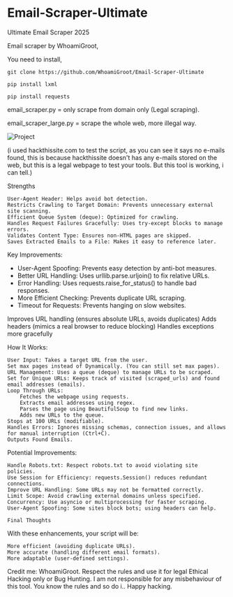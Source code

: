 # Email-Scraper-Ultimate
Ultimate Email Scraper 2025

Email scraper by WhoamiGroot,

You need to install,
```
git clone https://github.com/WhoamiGroot/Email-Scraper-Ultimate
```
```
pip install lxml
```
```
pip install requests
```

email_scraper.py = only scrape from domain only (Legal scraping).

email_scraper_large.py = scrape the whole web, more illegal way.


![Project](https://github.com/user-attachments/assets/51bb1a76-35ea-46d6-9d13-8644feca31ec)

(i used hackthissite.com to test the script, as you can see it says no e-mails found, this is because hackthissite doesn't has any e-mails stored on the web, but this is a legal webpage to test your tools. But this tool is working, i can tell.)

Strengths

    User-Agent Header: Helps avoid bot detection.
    Restricts Crawling to Target Domain: Prevents unnecessary external site scanning.
    Efficient Queue System (deque): Optimized for crawling.
    Handles Request Failures Gracefully: Uses try-except blocks to manage errors.
    Validates Content Type: Ensures non-HTML pages are skipped.
    Saves Extracted Emails to a File: Makes it easy to reference later.

Key Improvements:

 -   User-Agent Spoofing: Prevents easy detection by anti-bot measures.
 -   Better URL Handling: Uses urllib.parse.urljoin() to fix relative URLs.
 -   Error Handling: Uses requests.raise_for_status() to handle bad responses.
 -   More Efficient Checking: Prevents duplicate URL scraping.
 -   Timeout for Requests: Prevents hanging on slow websites.

Improves URL handling (ensures absolute URLs, avoids duplicates)
Adds headers (mimics a real browser to reduce blocking)
Handles exceptions more gracefully


How It Works:

    User Input: Takes a target URL from the user.
    Set max pages instead of Dynamically. (You can still set max pages).
    URL Management: Uses a queue (deque) to manage URLs to be scraped.
    Set for Unique URLs: Keeps track of visited (scraped_urls) and found email addresses (emails).
    Loop Through URLs:
        Fetches the webpage using requests.
        Extracts email addresses using regex.
        Parses the page using BeautifulSoup to find new links.
        Adds new URLs to the queue.
    Stops at 100 URLs (modifiable).
    Handles Errors: Ignores missing schemas, connection issues, and allows for manual interruption (Ctrl+C).
    Outputs Found Emails.

Potential Improvements:

    Handle Robots.txt: Respect robots.txt to avoid violating site policies.
    Use Session for Efficiency: requests.Session() reduces redundant connections.
    Improve URL Handling: Some URLs may not be formatted correctly.
    Limit Scope: Avoid crawling external domains unless specified.
    Concurrency: Use asyncio or multiprocessing for faster scraping.
    User-Agent Spoofing: Some sites block bots; using headers can help.
    
    Final Thoughts

With these enhancements, your script will be:

    More efficient (avoiding duplicate URLs).
    More accurate (handling different email formats).
    More adaptable (user-defined settings).
    
    
Credit me: WhoamiGroot.
Respect the rules and use it for legal Ethical Hacking only or Bug Hunting.
I am not responsible for any misbehaviour of this tool.
You know the rules and so do i..
Happy hacking.
